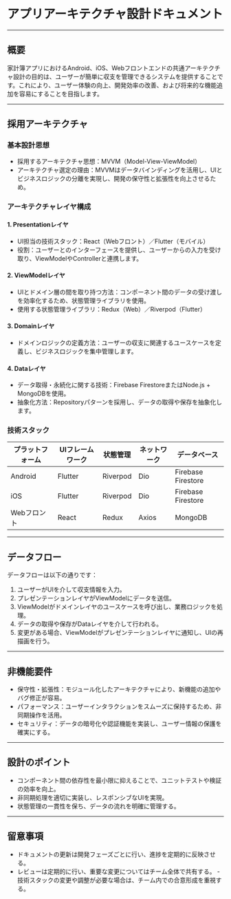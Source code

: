 # アプリアーキテクチャ設計ドキュメント

---

## 概要

家計簿アプリにおけるAndroid、iOS、Webフロントエンドの共通アーキテクチャ設計の目的は、ユーザーが簡単に収支を管理できるシステムを提供することです。これにより、ユーザー体験の向上、開発効率の改善、および将来的な機能追加を容易にすることを目指します。

---

## 採用アーキテクチャ

### 基本設計思想

- 採用するアーキテクチャ思想：MVVM（Model-View-ViewModel）
- アーキテクチャ選定の理由：MVVMはデータバインディングを活用し、UIとビジネスロジックの分離を実現し、開発の保守性と拡張性を向上させるため。

### アーキテクチャレイヤ構成

#### 1. Presentationレイヤ

- UI担当の技術スタック：React（Webフロント）／Flutter（モバイル）
- 役割：ユーザーとのインターフェースを提供し、ユーザーからの入力を受け取り、ViewModelやControllerと連携します。

#### 2. ViewModelレイヤ

- UIとドメイン層の間を取り持つ方法：コンポーネント間のデータの受け渡しを効率化するため、状態管理ライブラリを使用。
- 使用する状態管理ライブラリ：Redux（Web）／Riverpod（Flutter）

#### 3. Domainレイヤ

- ドメインロジックの定義方法：ユーザーの収支に関連するユースケースを定義し、ビジネスロジックを集中管理します。

#### 4. Dataレイヤ

- データ取得・永続化に関する技術：Firebase FirestoreまたはNode.js + MongoDBを使用。
- 抽象化方法：Repositoryパターンを採用し、データの取得や保存を抽象化します。

### 技術スタック

| プラットフォーム | UIフレームワーク        | 状態管理              | ネットワーク       | データベース     |
| ---------------- | ----------------------- | --------------------- | ------------------ | ---------------- |
| Android          | Flutter                 | Riverpod              | Dio                | Firebase Firestore|
| iOS              | Flutter                 | Riverpod              | Dio                | Firebase Firestore|
| Webフロント      | React                   | Redux                 | Axios              | MongoDB          |

---

## データフロー

データフローは以下の通りです：

1. ユーザーがUIを介して収支情報を入力。
2. プレゼンテーションレイヤがViewModelにデータを送信。
3. ViewModelがドメインレイヤのユースケースを呼び出し、業務ロジックを処理。
4. データの取得や保存がDataレイヤを介して行われる。
5. 変更がある場合、ViewModelがプレゼンテーションレイヤに通知し、UIの再描画を行う。

---

## 非機能要件

- 保守性・拡張性：モジュール化したアーキテクチャにより、新機能の追加やバグ修正が容易。
- パフォーマンス：ユーザーインタラクションをスムーズに保持するため、非同期操作を活用。
- セキュリティ：データの暗号化や認証機能を実装し、ユーザー情報の保護を確実にする。

---

## 設計のポイント

- コンポーネント間の依存性を最小限に抑えることで、ユニットテストや検証の効率を向上。
- 非同期処理を適切に実装し、レスポンシブなUIを実現。
- 状態管理の一貫性を保ち、データの流れを明確に管理する。

---

## 留意事項

- ドキュメントの更新は開発フェーズごとに行い、進捗を定期的に反映させる。
- レビューは定期的に行い、重要な変更についてはチーム全体で共有する。
-技術スタックの変更や調整が必要な場合は、チーム内での合意形成を重視する。